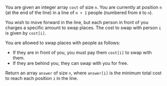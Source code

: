 You are given an integer array `cost` of size `n`. You are currently at position `n` (at the end of the line) in a line of `n + 1` people (numbered from `0` to `n`).

You wish to move forward in the line, but each person in front of you charges a specific amount to swap places. The cost to swap with person `i` is given by `cost[i]`.

You are allowed to swap places with people as follows:

- If they are in front of you, you must pay them `cost[i]` to swap with them.
- If they are behind you, they can swap with you for free.

Return an array `answer` of size `n`, where `answer[i]` is the minimum total cost to reach each position `i` in the line.